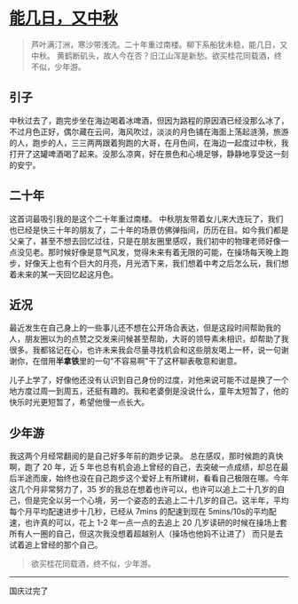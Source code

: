 # [能几日，又中秋](https://github.com/yihong0618/gitblog/issues/294)

> 芦叶满汀洲，寒沙带浅流。二十年重过南楼。柳下系船犹未稳，能几日，又中秋。
黄鹤断矶头，故人今在否？旧江山浑是新愁。欲买桂花同载酒，终不似，少年游。

## 引子

中秋过去了，跑完步坐在海边喝着冰啤酒，但因为路程的原因酒已经没那么冰了，不过月色正好，偶尔藏在云间，海风吹过，淡淡的月色铺在海面上荡起涟漪，旅游的人，跑步的人，三三两两跟着狗跑的大哥，在月色间，在海边一起度过中秋，我打开了这罐啤酒喝了起来。没那么凉爽，好在景色和心境足够，静静地享受这一刻的安宁。

## 二十年

这首词最吸引我的是这个二十年重过南楼。
中秋朋友带着女儿来大连玩了，我们也已经是快三十年的朋友了，二十年的场景仿佛弹指间，历历在目。如今我们都是父亲了，甚至不想去回忆过往，只是在朋友圈里感叹，我们初中的物理老师好像一点没见老。那时候好像是意气风发，觉得未来有着无限的可能，在操场每天晚上跑步，好像天上也有个巨大的月亮，月光洒下来，我们想着中考之后怎么玩，我们想着未来的某一天回忆起这月色。

## 近况

最近发生在自己身上的一些事儿还不想在公开场合表达，但是这段时间帮助我的人，朋友圈以为的点赞之交发来问候甚至帮助，大哥的领导素未相识，却帮助了我很多。我都铭记在心，也许未来我会尽量寻找机会和这些朋友喝上一杯，说一句谢谢你，在借用**半拿铁**里的一句"不容易啊"干了这杯聊表敬意和谢意。

儿子上学了，好像他还没有认识到自己身份的过度，对他来说可能不过是换了一个地方度过周一到周五，还挺有趣的。我和老婆倒是没说什么，童年太短暂了，他的快乐时光更短暂了，希望他慢一点长大。

## 少年游

我这两个月经常翻阅的是自己好多年前的跑步记录。
总在感叹，那时候跑的真快啊，跑了 20 年，近 5 年也总有机会追上曾经的自己，去突破一点成绩，却总在最后半途而废，始终也没在自己跑步这个爱好上有所建树，看看自己极限在哪。今年这几个月非常努力了，35 岁的我总在想着也许可以，也许可以追上二十几岁的自己，但是完全以另一个心境，另一个姿态的去追上二十几岁的自己。这半年，平均每个月平均配速进步十几秒，已经从 7mins 的配速到现在 5mins/10s的平均配速，也许真的可以，花上 1-2 年一点一点的去追上 20 几岁读研的时候在操场上套所有人一圈的自己，但这次我没想着超越别人（操场也他妈不让进了）
而只是去试着追上曾经的那个自己。

> 欲买桂花同载酒，终不似，少年游。



---

国庆过完了